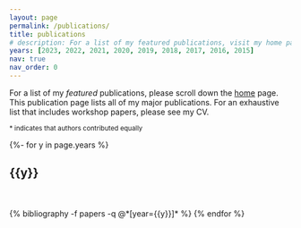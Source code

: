 ```yaml
---
layout: page
permalink: /publications/
title: publications
# description: For a list of my featured publications, visit my home page
years: [2023, 2022, 2021, 2020, 2019, 2018, 2017, 2016, 2015]
nav: true
nav_order: 0
---
```



For a list of my *featured* publications, please scroll down the <a href="/">home</a> page. This publication page lists all of my major publications. For an exhaustive list that includes workshop papers, please see my CV.

<sup>* indicates that authors contributed equally</sup>

<!-- _pages/publications.md -->
<div class="publications">

{%- for y in page.years %}
  <h2 class="year">{{y}}</h2>
  <br><br>
  {% bibliography -f papers -q @*[year={{y}}]* %}
{% endfor %}

</div>
